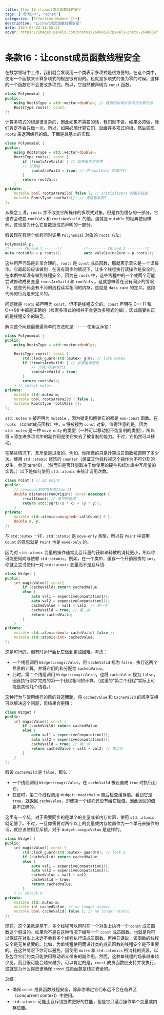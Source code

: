 ```yaml
---
title: Item 16 让const成员函数线程安全
tags: ["现代C++", "const"]
categories: [Effective Modern C++]
description: '让const成员函数线程安全'
date: 2024-07-23 11:55:21
cover: https://images.pexels.com/photos/26986687/pexels-photo-26986687.png
---
```


# 条款16：让const成员函数线程安全

在数学领域中⼯作，我们就会发现⽤⼀个类表⽰多项式是很⽅便的。在这个类中，使⽤⼀个函数来计算多项式的根是很有⽤的。也就是多项式的值为零的时候。这样的⼀个函数它不会更改多项式。所以，它⾃然被声明为 `const` 函数。

```cpp
class Polynomial {
public:
    using RootsType = std::vector<double>; // 数据结构保存多项式为零的值
    RootsType roots() const;
};
```

计算多项式的根是很复杂的，因此如果不需要的话，我们就不做。如果必须做，我们肯定不会只做⼀次。所以，如果必须计算它们，就缓存多项式的根，然后实现 `roots` 来返回缓存的值。下⾯是最基本的实现：

```cpp
class Polynomial {
public:
    using RootsType = std::vector<double>;
    RootsType roots() const {
        if (!rootsAreVaild) { // 如果缓存不可⽤
        // 计算根
            rootsAreVaild = true; // ⽤`rootVals`存储它们
        }
        return rootVals;
    }
private:
    mutable bool rootsAreVaild{ false }; // initializers 的更多信息
    mutable RootsType rootVals{}; // 请查看条款7
};
```

从概念上讲，`roots` 并不改变它所操作的多项式对象。但是作为缓存的⼀部分，它也许会改变 `rootVals` 和 `rootsAreVaild `的值。这就是 `mutable` 的经典使⽤样例，这也是为什么它是数据成员声明的⼀部分。

假设现在有两个线程同时调⽤ `Polynomial` 对象的 `roots` ⽅法:

```cpp
Polynomial p;
/*------ Thread 1 ------*/          /*-------- Thread 2 --------*/
auto rootsOfp = p.roots();          auto valsGivingZero = p.roots();
```

这些⽤⼾代码是⾮常合理的。`roots` 是 `const` 成员函数，那就表⽰着它是⼀个读操作。它最起码应该做到：在没有同步的情况下，让多个线程执⾏读操作是安全的。在本例中却没有做到线程安全。因为在 `roots` 中，这些线程中的⼀个或两个可能尝试修改成员变量 `rootsAreVaild` 和 `rootVals` 。这就意味着在没有同步的情况下，这些代码会有不同的线程读写相同的内存，这就是 `data race` 的定义。这段代码的⾏为是未定义的。

问题就是 `roots` 被声明为 `const`，但不是线程安全的。`const` 声明在 C++11 和 C++98 中都是正确的（检索多项式的根并不会更改多项式的值），因此需要纠正的是线程安全的缺乏。

解决这个问题最普遍简单的⽅法就是-------使⽤互斥锁：

```cpp
class Polynomial {
public:
    using RootsType = std::vector<double>;

    RootsType roots() const {
        std::lock_guard<std::mutex> g(m); // lock mutex
        if (!rootsAreVaild) { // 如果缓存⽆效
            // 计算/存储roots
            rootsAreVaild = true;
        }
        return rootsVals;
    } // unlock mutex
private:
    mutable std::mutex m;
    mutable bool rootsAreVaild { false };
    mutable RootsType rootsVals {};
};
```

`std::mutex m` 被声明为 `mutable` ，因为锁定和解锁它的都是 `non-const` 函数。在 `roots` （const成员函数）中，`m` 将被视为 `const` 对象。值得注意的是，因为 `std::mutex` 是⼀种 `move-only` 的类型（⼀种可以移动但不能复制的类型），所以将 `m` 添加进多项式中的副作⽤是使它失去了被复制的能⼒。不过，它仍然可以移动。

在某些情况下，互斥量是过度的。例如，你所做的只是计算成员函数被调⽤了多少次。使⽤ `std::atomic` 修饰的 `counter`（保证其他线程视这个操作为不可分割的发⽣，参⻅item40）。（然而它是否轻量取决于你使⽤的硬件和标准库中互斥量的实现。）以下是如何使⽤ `std::atomic` 来统计调⽤次数。

```cpp
class Point { // 2D point
public:
    // noexcept的使⽤参考Item 14
    double distanceFromOrigin() const noexcept {
        ++callCount; // 原⼦的递增
        return std::sqrt((x * x) + (y * y));
    }
private:
    mutable std::atomic<unsigned> callCount{ 0 };
    double x, y;
};
```

与 `std::mutex` ⼀样，`std::atomic` 是 `move-only` 类型，所以在 `Point` 中调⽤ `Count` 的意思就是 `Point` 也是 `move-only` 的。

因为对 `std::atomic` 变量的操作通常⽐互斥量的获取和释放的消耗更小，所以你可能更倾向与依赖 `std::atomic`。例如，在⼀个类中，缓存⼀个开销昂贵的 `int`，你就会尝试使⽤⼀对 `std::atomic` 变量而不是互斥锁.

```cpp
class Widget {
public:
    int magicValue() const{
        if (cacheVaild) return cachedValue;
        else {
            auto val1 = expensiveComputation1();
            auto val2 = expensiveComputation2();
            cachedValue = val1 + val2; // 第⼀步
            cacheVaild = true; // 第⼆步
            return cachedVaild;
        }
    }
private:
    mutable std::atomic<bool> cacheVaild{ false };
    mutable std::atomic<int> cachedValue;
};
```

这是可⾏的，但有时运⾏会⽐它做到更加困难。考虑：
- ⼀个线程调⽤ `Widget::magicValue`，将 `cacheValid` 视为 `false`，执⾏这两个昂贵的计算，并将它们的和分配给 `cachedValue`。
- 此时，第⼆个线程调⽤ `Widget::magicValue`，也将 `cacheValid` 视为 `false`，因此执⾏刚才完成的第⼀个线程相同的计算。（这⾥的“第⼆个线程”实际上可能是其他⼏个线程。）

这种⾏为与使⽤缓存的⽬的背道而驰。将 `cachedValue` 和 `CacheValid` 的顺序交换可以解决这个问题，但结果会更糟：

```cpp
class Widget {
public:
    int magicValue() const {
        if (cacheVaild) return cachedValue;
        else {
            auto val1 = expensiveComputation1();
            auto val2 = expensiveComputation2();
            cacheVaild = true; // 第⼀步
            return cachedValue = val1 + val2; // 第⼆步
        }
    }
};
```

假设 `cacheVaild` 是 `false`，那么：
- ⼀个线程调⽤ `Widget::magicValue`，在 `cacheVaild` 被设置成 `true` 时执⾏到它。
- 在这时，第⼆个线程调⽤ `Widget::magicValue` 随后检查缓存值。看到它是 `true`，就返回 `cacheValue`，即使第⼀个线程还没有给它赋值。因此返回的值是不正确的。

这⾥有⼀个坑。对于需要同步的是单个的变量或者内存位置，使⽤ `std::atomic` 就⾜够了。不过，⼀旦你需要对两个以上的变量或内存位置作为⼀个单元来操作的话，就应该使⽤互斥锁。对于 `Widget::magicValue` 是这样的。

```cpp
class Widget {
public:
    int magicValue() const {
        std::lock_guard<std::mutex> guard(m); // lock m
        if (cacheValid) return cachedValue;
        else {
            auto val1 = expensiveComputation1();
            auto val2 = expensiveComputation2();
            cachedValue = val1 + val2;
            cacheValid = true;
            return cachedValue;
        }
    } // unlock m
private:
    mutable std::mutex m;
    mutable int cachedValue; // no longer atomic
    mutable bool cacheValid{ false }; // no longer atomic
};
```

现在，这个条款是基于，多个线程可以同时在⼀个对象上执⾏⼀个 `const` 成员函数这个假设的。如果你不是在这种情况下编写⼀个 `const` 成员函数。也就是你可以保证在对象上永远不会有多个线程执⾏该成员函数。再换句话说，该函数的线程安全是⽆关紧要的。⽐如，为单线程使⽤而设计类的成员函数的线程安全是不重要的。在这种情况下你可以避免，因使⽤ `mutex` 和 `std::atomics` 所消耗的资源，以及包含它们的类只能使⽤移动语义带来的副作⽤。然而，这种单线程的场景越来越少⻅，而且很可能会越来越少。可以肯定的是，`const` 成员函数应⽀持并发执⾏，这就是为什么你应该确保 `const` 成员函数是线程安全的。

总结：
- 确保 `const` 成员函数线程安全，除⾮你确定它们永远不会在临界区（concurrent context）中使⽤。
- `std::atomic` 可能⽐互斥锁提供更好的性能，但是它只适合操作单个变量或内存位置。